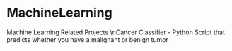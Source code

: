 # MachineLearning
Machine Learning Related Projects
\nCancer Classifier  - Python Script that predicts whether you have a malignant or benign tumor

